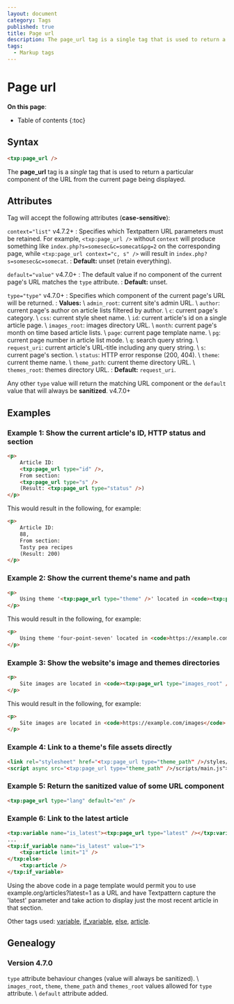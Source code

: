 ```yaml
---
layout: document
category: Tags
published: true
title: Page url
description: The page_url tag is a single tag that is used to return a particular component of the URL from the current page being displayed.
tags:
  - Markup tags
---
```


# Page url

**On this page**:

* Table of contents
{:toc}

## Syntax

~~~ html
<txp:page_url />
~~~

The **page_url** tag is a *single* tag that is used to return a particular component of the URL from the current page being displayed.

## Attributes

Tag will accept the following attributes (**case-sensitive**):

`context="list"` <span class="footnote warning">v4.7.2+</span>
: Specifies which Textpattern URL parameters must be retained. For example, `<txp:page_url />` without `context` will produce something like `index.php?s=somesec&c=somecat&pg=2` on the corresponding page, while `<txp:page_url context="c, s" />` will result in `index.php?s=somesec&c=somecat`.
: **Default:** unset (retain everything).

`default="value"` <span class="footnote warning">v4.7.0+</span>
: The default value if no component of the current page's URL matches the `type` attribute.
: **Default:** unset.

`type="type"` <span class="footnote warning">v4.7.0+</span>
: Specifies which component of the current page's URL will be returned.
: **Values:** \\
`admin_root`: current site's admin URL. \\
`author`: current page's author on article lists filtered by author. \\
`c`: current page's category. \\
`css`: current style sheet name. \\
`id`: current article's id on a single article page. \\
`images_root`: images directory URL. \\
`month`: current page's month on time based article lists. \\
`page`: current page template name. \\
`pg`: current page number in article list mode. \\
`q`: search query string. \\
`request_uri`: current article's URL-title including any query string. \\
`s`: current page's section. \\
`status`: HTTP error response (200, 404). \\
`theme`: current theme name. \\
`theme_path`: current theme directory URL. \\
`themes_root`: themes directory URL.
: **Default:** `request_uri`.

Any other `type` value will return the matching URL component or the `default` value that will always be **sanitized**. <span class="footnote warning">v4.7.0+</span>

## Examples

### Example 1: Show the current article's ID, HTTP status and section

~~~ html
<p>
    Article ID:
    <txp:page_url type="id" />,
    From section:
    <txp:page_url type="s" />
    (Result: <txp:page_url type="status" />)
</p>
~~~

This would result in the following, for example:

~~~ html
<p>
    Article ID:
    88,
    From section:
    Tasty pea recipes
    (Result: 200)
</p>
~~~

### Example 2: Show the current theme's name and path

~~~ html
<p>
    Using theme '<txp:page_url type="theme" />' located in <code><txp:page_url type="theme_path" /></code>
</p>
~~~

This would result in the following, for example:

~~~ html
<p>
    Using theme 'four-point-seven' located in <code>https://example.com/themes/four-point-seven</code>
</p>
~~~

### Example 3: Show the website's image and themes directories

~~~ html
<p>
    Site images are located in <code><txp:page_url type="images_root" /></code> and themes are located in <code><txp:page_url type="themes_root" /></code>.
</p>
~~~

This would result in the following, for example:

~~~ html
<p>
    Site images are located in <code>https://example.com/images</code> and themes are located in <code>https://example.com/themes/</code>.
</p>
~~~

### Example 4: Link to a theme's file assets directly

~~~ html
<link rel="stylesheet" href="<txp:page_url type="theme_path" />/styles/default.css">
<script async src="<txp:page_url type="theme_path" />/scripts/main.js"></script>
~~~

### Example 5: Return the sanitized value of some URL component

~~~ html
<txp:page_url type="lang" default="en" />
~~~

### Example 6: Link to the latest article

~~~ html
<txp:variable name="is_latest"><txp:page_url type="latest" /></txp:variable>
...
<txp:if_variable name="is_latest" value="1">
    <txp:article limit="1" />
</txp:else>
    <txp:article />
</txp:if_variable>
~~~

Using the above code in a page template would permit you to use example.org/articles?latest=1 as a URL and have Textpattern capture the 'latest' parameter and take action to display just the most recent article in that section.

Other tags used: [variable](/tags/variable), [if_variable](/tags/if_variable), [else](/tags/else), [article](/tags/article).

## Genealogy

### Version 4.7.0

`type` attribute behaviour changes (value will always be sanitized). \\
`images_root`, `theme`, `theme_path` and `themes_root` values allowed for `type` attribute. \\
`default` attribute added.
